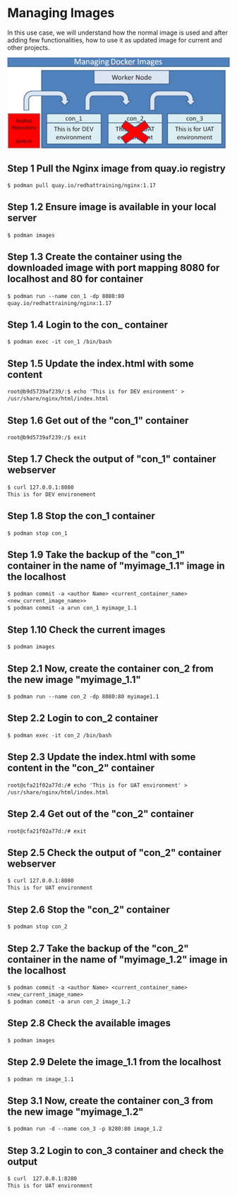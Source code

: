 # Managing Images

In this use case, we will understand how the normal image is used and after adding few functionalities, how to use it as updated image for current and other projects.

![Watch the image](/dockerimage.JPG)

##  Step 1  Pull the Nginx image from quay.io registry
```
$ podman pull quay.io/redhattraining/nginx:1.17

```
## Step 1.2  Ensure image is available in your local server
```
$ podman images
```
## Step 1.3  Create the container using the downloaded image with port mapping 8080 for localhost and 80 for container
```
$ podman run --name con_1 -dp 8080:80 quay.io/redhattraining/nginx:1.17
```
## Step 1.4  Login to the con_ container
```
$ podman exec -it con_1 /bin/bash
```
## Step 1.5  Update the index.html with some content
```
root@b9d5739af239/:$ echo 'This is for DEV enironment' > /usr/share/nginx/html/index.html
```
## Step 1.6  Get out of the "con_1" container
```
root@b9d5739af239:/$ exit 
```
## Step 1.7  Check the output of "con_1" container webserver
```
$ curl 127.0.0.1:8080
This is for DEV environement
```
## Step 1.8  Stop the con_1 container 
```
$ podman stop con_1
```
## Step 1.9  Take the backup of the "con_1" container in the name of "myimage_1.1" image in the localhost
```
$ podman commit -a <author Name> <current_container_name> <new_current_image_name>>
$ podman commit -a arun con_1 myimage_1.1
```
## Step 1.10  Check the current images
```
$ podman images
```
## Step 2.1  Now, create the container con_2 from the new image "myimage_1.1"  
```
$ podman run --name con_2 -dp 8080:80 myimage1.1 
```
## Step 2.2  Login to con_2 container
```
$ podman exec -it con_2 /bin/bash
```
## Step 2.3  Update the index.html with some content in the "con_2" container
```
root@cfa21f02a77d:/# echo 'This is for UAT environment' > /usr/share/nginx/html/index.html
```
## Step 2.4  Get out of the "con_2" container
```
root@cfa21f02a77d:/# exit
```
## Step 2.5  Check the output of "con_2" container webserver
```
$ curl 127.0.0.1:8080
This is for UAT environment
```
## Step 2.6  Stop the "con_2" container
```
$ podman stop con_2
```
## Step 2.7  Take the backup of the "con_2" container in the name of "myimage_1.2" image in the localhost
```
$ podman commit -a <author Name> <current_container_name> <new_current_image_name>
$ podman commit -a arun con_2 image_1.2
```
## Step 2.8  Check the available images
```
$ podman images 
```
## Step 2.9  Delete the image_1.1 from the localhost
```
$ podman rm image_1.1
```
## Step 3.1 Now, create the container con_3 from the new image "myimage_1.2"  
```
$ podman run -d --name con_3 -p 8280:80 image_1.2
```
## Step 3.2 Login to con_3 container and check the output
```
$ curl  127.0.0.1:8280
This is for UAT environment
